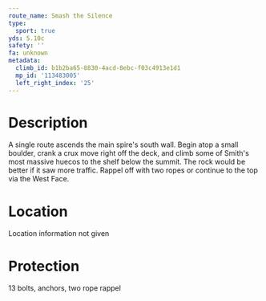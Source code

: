 ```yaml
---
route_name: Smash the Silence
type:
  sport: true
yds: 5.10c
safety: ''
fa: unknown
metadata:
  climb_id: b1b2ba65-8830-4acd-8ebc-f03c4913e1d1
  mp_id: '113483005'
  left_right_index: '25'
---
```

# Description
A single route ascends the main spire's south wall. Begin atop a small boulder, crank a crux move right off the deck, and climb some of Smith's most massive huecos to the shelf below the summit. The rock would be better if it saw more traffic. Rappel off with two ropes or continue to the top via the West Face.

# Location
Location information not given

# Protection
13 bolts, anchors, two rope rappel
